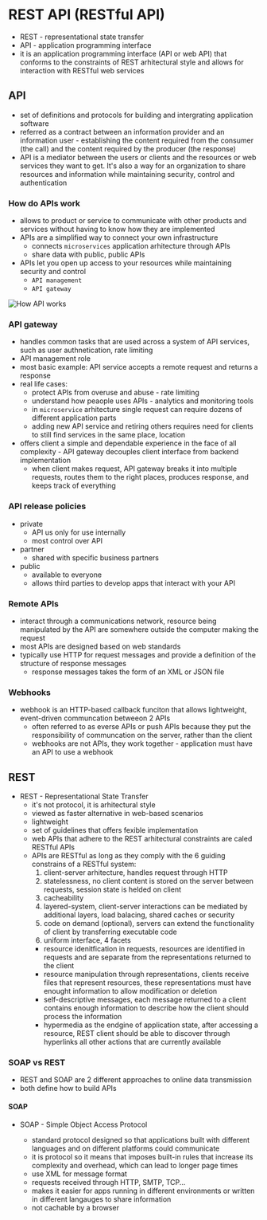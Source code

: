 # REST API (RESTful API)

- REST - representational state transfer
- API - application programming interface
- it is an application programming interface (API or web API) that conforms to the constraints of REST arhitectural style and allows for interaction with RESTful web services

## API

- set of definitions and protocols for building and intergrating application software
- referred as a contract between an information provider and an information user - establishing the content required from the consumer (the call) and the content required by the producer (the response)
- API is a mediator between the users or clients and the resources or web services they want to get. It's also a way for an organization to share resources and information while maintaining security, control and authentication

### How do APIs work

- allows to product or service to communicate with other products and services without having to know how they are implemented
- APIs are a simplified way to connect your own infrastructure
  - connects `microservices` application arhitecture through APIs
  - share data with public, public APIs
- APIs let you open up access to your resources while maintaining security and control
  - `API management`
  - `API gateway`

![How API works](https://www.redhat.com/rhdc/managed-files/styles/wysiwyg_full_width/private/API-page-graphic.png?itok=RRsvST-_)

### API gateway

- handles common tasks that are used across a system of API services, such as user authnetication, rate limiting
- API management role
- most basic example: API service accepts a remote request and returns a response
- real life cases:
  - protect APIs from overuse and abuse - rate limiting
  - understand how peaople uses APIs - analytics and monitoring tools
  - in `microservice` arhitecture single request can require dozens of different application parts
  - adding new API service and retiring others requires need for clients to still find services in the same place, location
- offers client a simple and dependable experience in the face of all complexity - API gateway decouples client interface from backend implementation
  - when client makes request, API gateway breaks it into multiple requests, routes them to the right places, produces response, and keeps track of everything

### API release policies

- private
  - API us only for use internally
  - most control over API
- partner
  - shared with specific business partners
- public
  - available to everyone
  - allows third parties to develop apps that interact with your API

### Remote APIs

- interact through a communications network, resource being manipulated by the API are somewhere outside the computer making the request
- most APIs are designed based on web standards
- typically use HTTP for request messages and provide a definition of the structure of response messages
  - response messages takes the form of an XML or JSON file

### Webhooks

- webhook is an HTTP-based callback funciton that allows lightweight, event-driven communcation betweeon 2 APIs
  - often referred to as everse APIs or push APIs because they put the responsibility of communcation on the server, rather than the client
  - webhooks are not APIs, they work together - application must have an API to use a webhook

## REST

- REST - Representational State Transfer
  - it's not protocol, it is arhitectural style
  - viewed as faster alternative in web-based scenarios
  - lightweight
  - set of guidelines that offers fexible implementation
  - web APIs that adhere to the REST arhitectural constraints are caled RESTful APIs
  - APIs are RESTful as long as they comply with the 6 guiding constrains of a RESTful system:
    1. client-server arhitecture, handles request through HTTP
    2. statelessness, no client content is stored on the server between requests, session state is helded on client
    3. cacheability
    4. layered-system, client-server interactions can be mediated by additional layers, load balacing, shared caches or security
    5. code on demand (optional), servers can extend the functionality of client by transferring executable code
    6. uniform interface, 4 facets
    - resource idenitfication in requests, resources are identified in requests and are separate from the representations returned to the client
    - resource manipulation through representations, clients receive files that represent resources, these representations must have enought information to allow modification or deletion
    - self-descriptive messages, each message returned to a client contains enough information to describe how the client should process the information
    - hypermedia as the endgine of application state, after accessing a resource, REST client should be able to discover through hyperlinks all other actions that are currently available

### SOAP vs REST

- REST and SOAP are 2 different approaches to online data transmission
- both define how to build APIs

#### SOAP

- SOAP - Simple Object Access Protocol

  - standard protocol designed so that applications built with different languages and on different platforms could communicate
  - it is protocol so it means that imposes built-in rules that increase its complexity and overhead, which can lead to longer page times
  - use XML for message format
  - requests received through HTTP, SMTP, TCP...
  - makes it easier for apps running in different environments or written in different langauges to share information
  - not cachable by a browser
